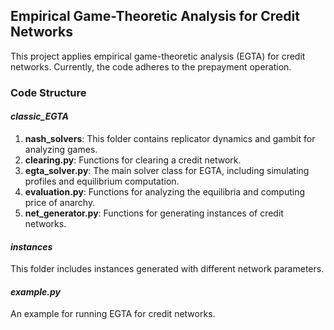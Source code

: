 ## Empirical Game-Theoretic Analysis for Credit Networks
This project applies empirical game-theoretic analysis (EGTA) for credit networks. 
Currently, the code adheres to the prepayment operation. 

### Code Structure
#### *classic_EGTA* 
1. **nash_solvers**: This folder contains replicator dynamics and gambit for analyzing games.
2. **clearing.py**: Functions for clearing a credit network.
3. **egta_solver.py**: The main solver class for EGTA, including simulating profiles and equilibrium computation.
4. **evaluation.py**: Functions for analyzing the equilibria and computing price of anarchy. 
5. **net_generator.py**: Functions for generating instances of credit networks.

#### *instances*
This folder includes instances generated with different network parameters.

#### *example.py*
An example for running EGTA for credit networks.

